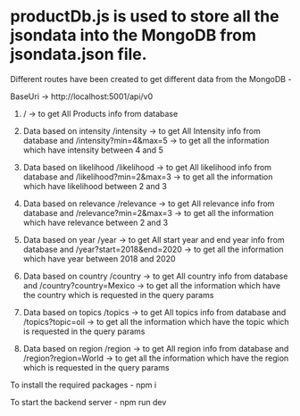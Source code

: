 # productDb.js is used to store all the jsondata into the MongoDB from jsondata.json file.

Different routes have been created to get different data from the MongoDB -

BaseUri -> http://localhost:5001/api/v0

1. / -> to get All Products info from database

2. Data based on intensity
/intensity -> to get All Intensity info from database 
    and 
/intensity?min=4&max=5 -> to get all the information which have intensity between 4 and 5

3. Data based on likelihood
/likelihood -> to get All likelihood info from database 
and
/likelihood?min=2&max=3 -> to get all the information which have likelihood between 2 and 3

4. Data based on relevance
/relevance -> to get All relevance info from database 
and
/relevance?min=2&max=3 -> to get all the information which have relevance between 2 and 3

5. Data based on year
/year -> to get All start year and end year info from database 
and
/year?start=2018&end=2020 -> to get all the information which have year between 2018 and 2020

5. Data based on country
/country -> to get All country info from database 
and
/country?country=Mexico -> to get all the information which have the country which is requested in the query params

6. Data based on topics
/topics -> to get All topics info from database 
and
/topics?topic=oil -> to get all the information which have the topic which is requested in the query params

7. Data based on region
/region -> to get All region info from database 
and
/region?region=World -> to get all the information which have the region which is requested in the query params

To install the required packages - 
    npm i

To start the backend server -
    npm run dev


